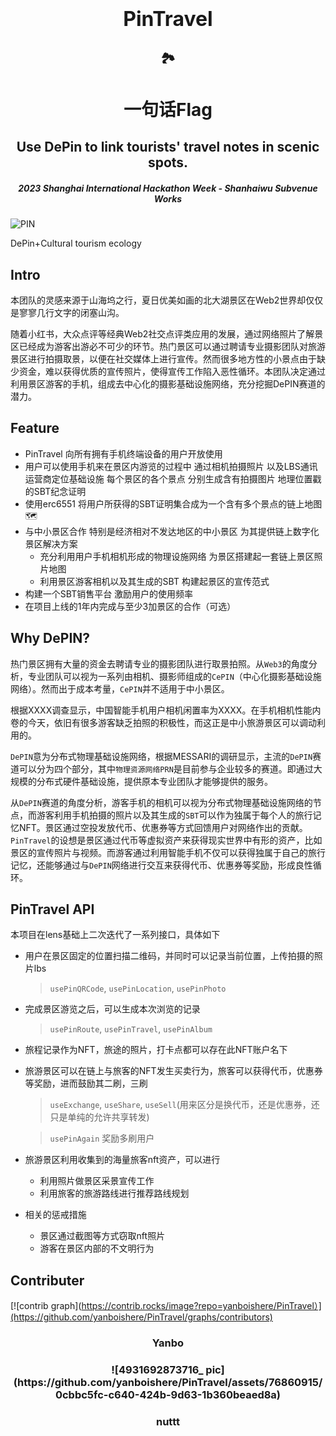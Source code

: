 <h1 align="center">
  <span style="font-size: 32px;">PinTravel</span>
</h1>

<h2 align="center">
  🏞️
</h2>

<h1 align="center">
  一句话Flag
</h1>

<h2 align="center">
  Use DePin to link tourists' travel notes in scenic spots.
</h2>


<h5 align="center">
  2023 Shanghai International Hackathon Week - Shanhaiwu Subvenue Works
</h5>


![PIN](https://github.com/yanboishere/PinTravel/assets/76860915/5bbc70f3-0930-486d-a990-54377293fe50)

DePin+Cultural tourism ecology




## Intro
本团队的灵感来源于山海坞之行，夏日优美如画的北大湖景区在Web2世界却仅仅是寥寥几行文字的闭塞山沟。

随着小红书，大众点评等经典Web2社交点评类应用的发展，通过网络照片了解景区已经成为游客出游必不可少的环节。热门景区可以通过聘请专业摄影团队对旅游景区进行拍摄取景，以便在社交媒体上进行宣传。然而很多地方性的小景点由于缺少资金，难以获得优质的宣传照片，使得宣传工作陷入恶性循环。本团队决定通过利用景区游客的手机，组成去中心化的摄影基础设施网络，充分挖掘DePIN赛道的潜力。



## Feature

- PinTravel 向所有拥有手机终端设备的用户开放使用
- 用户可以使用手机来在景区内游览的过程中 通过相机拍摄照片 以及LBS通讯运营商定位基础设施 每个景区的各个景点 分别生成含有拍摄图片 地理位置戳的SBT纪念证明
- 使用erc6551 将用户所获得的SBT证明集合成为一个含有多个景点的链上地图 🗺️
- 与中小景区合作 特别是经济相对不发达地区的中小景区 为其提供链上数字化景区解决方案
  - 充分利用用户手机相机形成的物理设施网络 为景区搭建起一套链上景区照片地图
  - 利用景区游客相机以及其生成的SBT 构建起景区的宣传范式
- 构建一个SBT销售平台 激励用户的使用频率
- 在项目上线的1年内完成与至少3加景区的合作（可选）


## Why DePIN?
热门景区拥有大量的资金去聘请专业的摄影团队进行取景拍照。从`Web3`的角度分析，专业团队可以视为一系列由相机、摄影师组成的`CePIN`（中心化摄影基础设施网络）。然而出于成本考量，`CePIN`并不适用于中小景区。

根据XXXX调查显示，中国智能手机用户相机闲置率为XXXX。在手机相机性能内卷的今天，依旧有很多游客缺乏拍照的积极性，而这正是中小旅游景区可以调动利用的。

`DePIN`意为分布式物理基础设施网络，根据MESSARI的调研显示，主流的`DePIN`赛道可以分为四个部分，其中`物理资源网络PRN`是目前参与企业较多的赛道。即通过大规模的分布式硬件基础设施，提供原本专业团队才能够提供的服务。

从`DePIN`赛道的角度分析，游客手机的相机可以视为分布式物理基础设施网络的节点，而游客利用手机拍摄的照片以及其生成的`SBT`可以作为独属于每个人的旅行记忆NFT。景区通过空投发放代币、优惠券等方式回馈用户对网络作出的贡献。`PinTravel`的设想是景区通过代币等虚拟资产来获得现实世界中有形的资产，比如景区的宣传照片与视频。而游客通过利用智能手机不仅可以获得独属于自己的旅行记忆，还能够通过与`DePIN`网络进行交互来获得代币、优惠券等奖励，形成良性循环。

## PinTravel API
本项目在lens基础上二次迭代了一系列接口，具体如下
- 用户在景区固定的位置扫描二维码，并同时可以记录当前位置，上传拍摄的照片lbs
  > `usePinQRCode`, `usePinLocation`, `usePinPhoto`
- 完成景区游览之后，可以生成本次浏览的记录
  > `usePinRoute`, `usePinTravel`, `usePinAlbum`
- 旅程记录作为NFT，旅途的照片，打卡点都可以存在此NFT账户名下 
- 旅游景区可以在链上与旅客的NFT发生买卖行为，旅客可以获得代币，优惠券等奖励，进而鼓励其二刷，三刷
  > `useExchange`, `useShare`, `useSell`(用来区分是换代币，还是优惠券，还只是单纯的允许共享转发)

  > `usePinAgain` 奖励多刷用户
- 旅游景区利用收集到的海量旅客nft资产，可以进行
  - 利用照片做景区采景宣传工作
  - 利用旅客的旅游路线进行推荐路线规划
- 相关的惩戒措施
  - 景区通过截图等方式窃取nft照片
  - 游客在景区内部的不文明行为

## Contributer

[![contrib graph](https://contrib.rocks/image?repo=yanboishere/PinTravel）](https://github.com/yanboishere/PinTravel/graphs/contributors)



<h3 align="center">
  Yanbo
</h3>


<h3 align="center">
  ![4931692873716_ pic](https://github.com/yanboishere/PinTravel/assets/76860915/0cbbc5fc-c640-424b-9d63-1b360beaed8a)

</h3>


<h3 align="center">
  nuttt
</h3>




